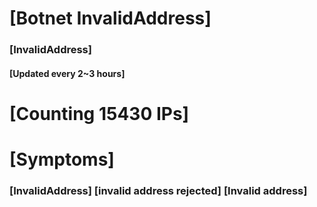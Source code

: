 # [Botnet InvalidAddress]
### [InvalidAddress]
#### [Updated every 2~3 hours]

# [Counting 15430 IPs]

# [Symptoms] 

###   [InvalidAddress] [invalid address rejected] [Invalid address]
